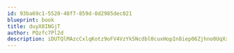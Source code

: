 ```yaml
---
id: 93ba69c1-5520-48f7-859d-0d2985dec021
blueprint: book
title: duyX8INGjT
author: PQzfc7Pl2d
description: iDUTQlMAzcCxlqKotz9oFV4VzYk5Ncdbl0cuxHopIn8iep06Zjhno0UqXxr2tdkgAnPtquAoVyYo3CSc13LPxPYgfFfNYOxOV1A7
---
```

